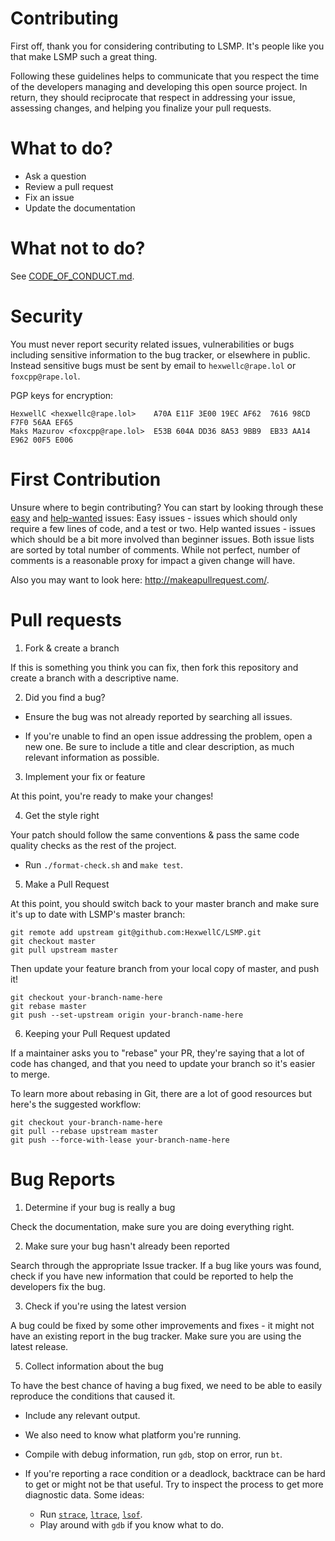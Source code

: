 # Contributing

First off, thank you for considering contributing to LSMP. It's people
like you that make LSMP such a great thing.

Following these guidelines helps to communicate that you respect the time of
the developers managing and developing this open source project. In return,
they should reciprocate that respect in addressing your issue, assessing
changes, and helping you finalize your pull requests.

# What to do?

* Ask a question
* Review a pull request
* Fix an issue
* Update the documentation

# What **not** to do?

See [CODE_OF_CONDUCT.md](CODE_OF_CONDUCT.md).

# Security

You must never report security related issues, vulnerabilities or bugs
including sensitive information to the bug tracker, or elsewhere in public.
Instead sensitive bugs must be sent by email to `hexwellc@rape.lol` or
`foxcpp@rape.lol`.

PGP keys for encryption:
```
HexwellC <hexwellc@rape.lol>    A70A E11F 3E00 19EC AF62  7616 98CD F7F0 56AA EF65
Maks Mazurov <foxcpp@rape.lol>  E53B 604A DD36 8A53 9BB9  EB33 AA14 E962 00F5 E006
```

# First Contribution

Unsure where to begin contributing? You can start by looking through
these [easy](https://github.com/HexwellC/LSMP/labels/easy) and
[help-wanted](https://github.com/HexwellC/LSMP/labels/help%20wanted) issues:
Easy issues - issues which should
only require a few lines of code, and a test or two. Help wanted issues -
issues which should be a bit more involved than beginner issues. Both issue
lists are sorted by total number of comments. While not perfect, number of
comments is a reasonable proxy for impact a given change will have.

Also you may want to look here: http://makeapullrequest.com/.

# Pull requests

1. Fork & create a branch

If this is something you think you can fix, then fork this repository and 
create a branch with a descriptive name.

2. Did you find a bug?

* Ensure the bug was not already reported by searching all issues.

* If you're unable to find an open issue addressing the problem, open a new
  one. Be sure to include a title and clear description, as much relevant
  information as possible.

3. Implement your fix or feature

At this point, you're ready to make your changes! 

4. Get the style right

Your patch should follow the same conventions & pass the same code quality
checks as the rest of the project.

* Run `./format-check.sh` and `make test`.

5. Make a Pull Request

At this point, you should switch back to your master branch and make sure it's up to date with LSMP's master branch:

```
git remote add upstream git@github.com:HexwellC/LSMP.git
git checkout master
git pull upstream master
```

Then update your feature branch from your local copy of master, and push it!

```
git checkout your-branch-name-here
git rebase master
git push --set-upstream origin your-branch-name-here
```

6. Keeping your Pull Request updated

If a maintainer asks you to "rebase" your PR, they're saying that a lot of code
has changed, and that you need to update your branch so it's easier to merge.

To learn more about rebasing in Git, there are a lot of good resources but
here's the suggested workflow:

```
git checkout your-branch-name-here
git pull --rebase upstream master
git push --force-with-lease your-branch-name-here
```

# Bug Reports

1. Determine if your bug is really a bug

Check the documentation, make sure you are doing everything right.

2. Make sure your bug hasn't already been reported

Search through the appropriate Issue tracker. If a bug like yours was found,
check if you have new information that could be reported to help
the developers fix the bug.

3. Check if you're using the latest version

A bug could be fixed by some other improvements and fixes - it might not have an
existing report in the bug tracker. Make sure you are using the latest release.

5. Collect information about the bug
 
To have the best chance of having a bug fixed, we need to be able to easily
reproduce the conditions that caused it.

* Include any relevant output.
* We also need to know what platform you're running.
* Compile with debug information, run `gdb`, stop on error, run `bt`.
* If you're reporting a race condition or a deadlock, backtrace can be hard to
  get or might not be that useful. Try to inspect the process to get more
  diagnostic data. Some ideas:

  - Run [`strace`](https://en.wikipedia.org/wiki/Strace), [`ltrace`](https://en.wikipedia.org/wiki/Ltrace), [`lsof`](https://en.wikipedia.org/wiki/Lsof).
  - Play around with `gdb` if you know what to do.
  
